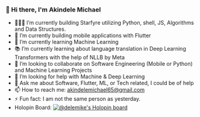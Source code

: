 ### 👋 Hi there, I'm Akindele Michael

- 👨🏾‍💻 I’m currently building Starfyre utilizing Python, shell, JS, Algorithms and Data Structures.
- 🔭 I’m currently building mobile applications with Flutter
- 🌱 I’m currently learning Machine Learning
- 📚 I’m currently learning about language translation in Deep Learning Transformers with the help of NLLB by Meta
- 👯 I’m looking to collaborate on Software Engineering (Mobile or Python) and Machine Learning Projects
- 🤔 I’m looking for help with Machine & Deep Learning
- 💬 Ask me about Software, Flutter, ML, or Tech related, I could be of help
- 📫 How to reach me: akindelemichael65@gmail.com
- ⚡ Fun fact: I am not the same person as yesterday.
- Holopin Board: [![@delemike's Holopin board](https://holopin.me/delemike)](https://holopin.io/@delemike)
